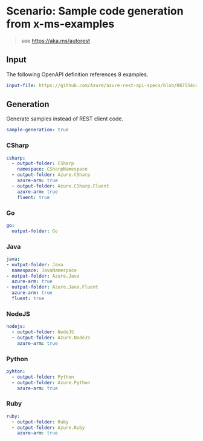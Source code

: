 # Scenario: Sample code generation from x-ms-examples

> see https://aka.ms/autorest

## Input

The following OpenAPI definition references 8 examples.

``` yaml 
input-file: https://github.com/Azure/azure-rest-api-specs/blob/087554c4480e144f715fe92f97621ff5603cd907/specification/advisor/resource-manager/Microsoft.Advisor/2016-07-12-preview/advisor.json
```

## Generation

Generate samples instead of REST client code.

``` yaml
sample-generation: true
```

### CSharp

``` yaml 
csharp:
  - output-folder: CSharp
    namespace: CSharpNamespace
  - output-folder: Azure.CSharp
    azure-arm: true
  - output-folder: Azure.CSharp.Fluent
    azure-arm: true
    fluent: true
```

### Go

``` yaml 
go:
  output-folder: Go
```

### Java

``` yaml
java:
- output-folder: Java
  namespace: JavaNamespace
- output-folder: Azure.Java
  azure-arm: true
- output-folder: Azure.Java.Fluent
  azure-arm: true
  fluent: true
```

### NodeJS
``` yaml 
nodejs:
  - output-folder: NodeJS
  - output-folder: Azure.NodeJS
    azure-arm: true
```

### Python
``` yaml 
pyhton:
  - output-folder: Python
  - output-folder: Azure.Python
    azure-arm: true
```

### Ruby
``` yaml 
ruby:
  - output-folder: Ruby
  - output-folder: Azure.Ruby
    azure-arm: true
```
